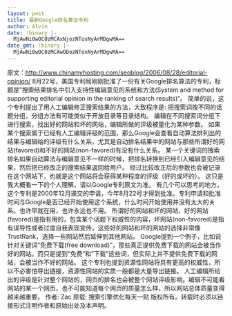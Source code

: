 ```yaml
---
layout: post
title: 最新Google排名算法专利
author: Alvin
date: !binary |-
  MjAwNi0wOC0zMCAxNjozNToxNyArMDgwMA==
date_gmt: !binary |-
  MjAwNi0wOC0zMCAwODozNToxNyArMDgwMA==
---
```

原文：<a target="_blank" title="http://www.chinamyhosting.com/seoblog/2006/08/28/editorial-opinion/" href="http://www.chinamyhosting.com/seoblog/2006/08/28/editorial-opinion/">http://www.chinamyhosting.com/seoblog/2006/08/28/editorial-opinion/</a>
8月22号，美国专利局刚刚批准了一份有关Google排名算法的专利，标题是”搜索结果排名中引入支持性编辑意见的系统和方法(System and method for supporting editorial opinion in the ranking of search results)“。
简单的说，这个专利提出了用人工编辑修正搜索结果的方法，大致程序是:
把搜索词按不同的话题分组，分组方法有可能类似于开放目录等目录结构。
编辑在不同搜索词分组下进行搜索，找出好的网站和坏的网站，编辑所做的评级被量化为某种参数。
如果某个搜索属于已经有人工编辑评级的范围，那么Google会查看自动算法排列出的结果与编辑给的评级有什么关系，尤其是自动排名结果中的网站与那些所谓好的网站(favored)和不好的网站(non-favored)有没有什么关系。
某一个关键词的搜索排名如果自动算法与编辑意见不一样的时候，把排名转换到已经引入编辑意见的结果，然后把已经改正的搜索结果返回给用户。
经过比较改正后的参数也会被记录在这个网站下，也就是这个网站将会获得某种程度的评级（好的或坏的）。
这只是我大概看一下的个人理解，请以Google专利原文为准。
有几个可以思考的地方。
这个专利是2000年12月递交的申请，今年8月22号才得到批准。专利申请和批准时间与Google是否已经开始使用这个系统，什么时间开始使用并没有太大的关系。也许早就在用，也许永远也不用。
所谓好的网站和坏的网站，好的网站(favored)是指有用的，包含某个话题下权威性的内容，坏网站(non-favored)是指有误导性或者过度自我表现宣传。这些好的网站和坏的网站的选择非常像TrustRank，选择一些网站然后延伸到其他网站。
Google提到一个例子，比如说针对关键词”免费下载(free download)”，那些真正提供免费下载的网站会被当作好的网站。而只是提到”免费”和”下载”这些词，但实际上并不提供免费下载的网站，会被当作不好的网站。
这个专利也提到资源性网站将具有更高的权威性，所以不必害怕导出链接，资源性网站的实质一般都是大量导出链接。
人工编辑所给出的评级是针对整个网站的，网页的排名也会被整个网站评级影响。编辑不可能看网站的某一个网页，也不可能知道每个网页的质量怎么样，所以网站总体质量变得越来越重要。 
作者: Zac
原载: 搜索引擎优化每天一贴
版权所有。转载时必须以链接形式注明作者和原始出处及本声明。
